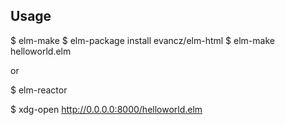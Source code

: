 ## Usage

$ elm-make
$ elm-package install evancz/elm-html
$ elm-make helloworld.elm

or

$ elm-reactor

$ xdg-open http://0.0.0.0:8000/helloworld.elm

